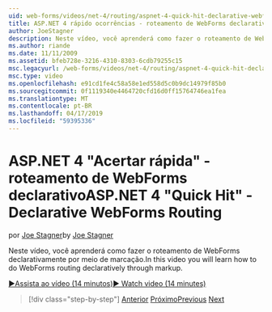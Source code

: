 ```yaml
---
uid: web-forms/videos/net-4/routing/aspnet-4-quick-hit-declarative-webforms-routing
title: ASP.NET 4 rápido ocorrências - roteamento de WebForms declarativo
author: JoeStagner
description: Neste vídeo, você aprenderá como fazer o roteamento de WebForms declarativamente por meio de marcação.
ms.author: riande
ms.date: 11/11/2009
ms.assetid: bfeb728e-3216-4310-8303-6cdb79255c15
msc.legacyurl: /web-forms/videos/net-4/routing/aspnet-4-quick-hit-declarative-webforms-routing
msc.type: video
ms.openlocfilehash: e91cd1fe4c58a58e1ed558d5c0b9dc14979f85b0
ms.sourcegitcommit: 0f1119340e4464720cfd16d0ff15764746ea1fea
ms.translationtype: MT
ms.contentlocale: pt-BR
ms.lasthandoff: 04/17/2019
ms.locfileid: "59395336"
---
```

# <a name="aspnet-4-quick-hit---declarative-webforms-routing"></a><span data-ttu-id="7dec8-103">ASP.NET 4 "Acertar rápida" - roteamento de WebForms declarativo</span><span class="sxs-lookup"><span data-stu-id="7dec8-103">ASP.NET 4 "Quick Hit" - Declarative WebForms Routing</span></span>

<span data-ttu-id="7dec8-104">por [Joe Stagner](https://github.com/JoeStagner)</span><span class="sxs-lookup"><span data-stu-id="7dec8-104">by [Joe Stagner](https://github.com/JoeStagner)</span></span>

<span data-ttu-id="7dec8-105">Neste vídeo, você aprenderá como fazer o roteamento de WebForms declarativamente por meio de marcação.</span><span class="sxs-lookup"><span data-stu-id="7dec8-105">In this video you will learn how to do WebForms routing declaratively through markup.</span></span> 

[<span data-ttu-id="7dec8-106">&#9654;Assista ao vídeo (14 minutos)</span><span class="sxs-lookup"><span data-stu-id="7dec8-106">&#9654; Watch video (14 minutes)</span></span>](https://channel9.msdn.com/Blogs/ASP-NET-Site-Videos/aspnet-4-quick-hit-declarative-webforms-routing)

> [!div class="step-by-step"]
> <span data-ttu-id="7dec8-107">[Anterior](aspnet-4-quick-hit-imperative-webforms-routing.md)
> [Próximo](aspnet-4-quick-hit-outbound-webforms-routing.md)</span><span class="sxs-lookup"><span data-stu-id="7dec8-107">[Previous](aspnet-4-quick-hit-imperative-webforms-routing.md)
[Next](aspnet-4-quick-hit-outbound-webforms-routing.md)</span></span>
